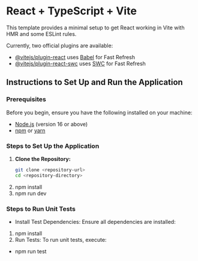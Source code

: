 # React + TypeScript + Vite

This template provides a minimal setup to get React working in Vite with HMR and some ESLint rules.

Currently, two official plugins are available:

- [@vitejs/plugin-react](https://github.com/vitejs/vite-plugin-react/blob/main/packages/plugin-react/README.md) uses [Babel](https://babeljs.io/) for Fast Refresh
- [@vitejs/plugin-react-swc](https://github.com/vitejs/vite-plugin-react-swc) uses [SWC](https://swc.rs/) for Fast Refresh

## Instructions to Set Up and Run the Application

### Prerequisites

Before you begin, ensure you have the following installed on your machine:
- [Node.js](https://nodejs.org/) (version 16 or above)
- [npm](https://www.npmjs.com/) or [yarn](https://yarnpkg.com/)

### Steps to Set Up the Application

1. **Clone the Repository:**
   ```bash
   git clone <repository-url>
   cd <repository-directory>
2. npm install
3. npm run dev

### Steps to Run Unit Tests
- Install Test Dependencies: Ensure all dependencies are installed:

1. npm install
2. Run Tests: To run unit tests, execute:
- npm run test



